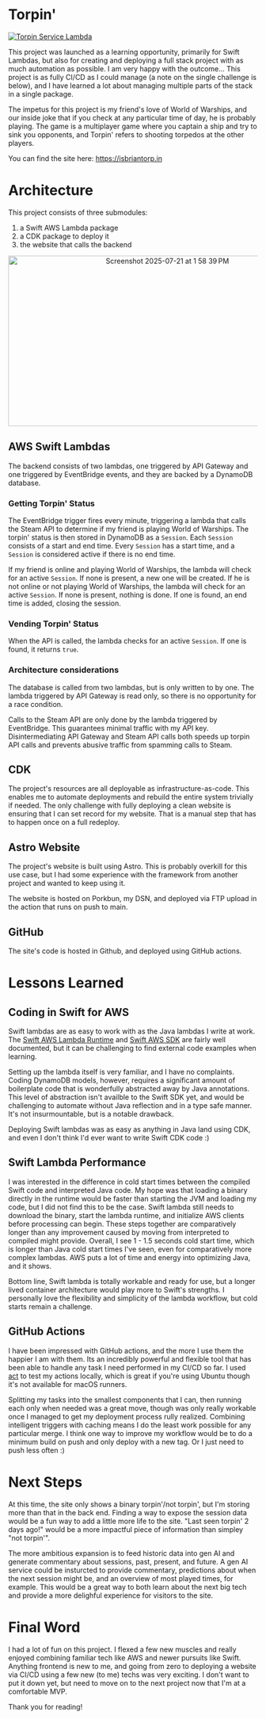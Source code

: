 # Torpin'

[![Torpin Service Lambda](https://github.com/twistinside/torpin/actions/workflows/deploy.yaml/badge.svg)](https://github.com/twistinside/torpin/actions/workflows/deploy.yaml)

This project was launched as a learning opportunity, primarily for Swift Lambdas, but also for creating and deploying a full stack project with as much automation as possible. I am very happy with the outcome... This project is as fully CI/CD as I could manage (a note on the single challenge is below), and I have learned a lot about managing multiple parts of the stack in a single package.

The impetus for this project is my friend's love of World of Warships, and our inside joke that if you check at any particular time of day, he is probably playing. The game is a multiplayer game where you captain a ship and try to sink you opponents, and Torpin' refers to shooting torpedos at the other players.

You can find the site here: https://isbriantorp.in

# Architecture

This project consists of three submodules:
1. a Swift AWS Lambda package
2. a CDK package to deploy it
3. the website that calls the backend

<p align="center">
<img width="627" height="344" alt="Screenshot 2025-07-21 at 1 58 39 PM" src="https://github.com/user-attachments/assets/0a04aad9-e5bb-41f2-a437-39f09fa59d7a" />
</p>

## AWS Swift Lambdas

The backend consists of two lambdas, one triggered by API Gateway and one triggered by EventBridge events, and they are backed by a DynamoDB database.

### Getting Torpin' Status
The EventBridge trigger fires every minute, triggering a lambda that calls the Steam API to determine if my friend is playing World of Warships. The torpin' status is then stored in DynamoDB as a `Session`. Each `Session` consists of a start and end time. Every `Session` has a start time, and a `Session` is considered active if there is no end time.

If my friend is online and playing World of Warships, the lambda will check for an active `Session`. If none is present, a new one will be created. If he is not online or not playing World of Warships, the lambda will check for an active `Session`. If none is present, nothing is done. If one is found, an end time is added, closing the session.

### Vending Torpin' Status

When the API is called, the lambda checks for an active `Session`. If one is found, it returns `true`.

### Architecture considerations

The database is called from two lambdas, but is only written to by one. The lambda triggered by API Gateway is read only, so there is no opportunity for a race condition.

Calls to the Steam API are only done by the lambda triggered by EventBridge. This guarantees minimal traffic with my API key. Disintermediating API Gateway and Steam API calls both speeds up torpin API calls and prevents abusive traffic from spamming calls to Steam.

## CDK

The project's resources are all deployable as infrastructure-as-code. This enables me to automate deployments and rebuild the entire system trivially if needed. The only challenge with fully deploying a clean website is ensuring that I can set record for my website. That is a manual step that has to happen once on a full redeploy.

## Astro Website

The project's website is built using Astro. This is probably overkill for this use case, but I had some experience with the framework from another project and wanted to keep using it.

The website is hosted on Porkbun, my DSN, and deployed via FTP upload in the action that runs on push to main.

## GitHub

The site's code is hosted in Github, and deployed using GitHub actions.

# Lessons Learned

## Coding in Swift for AWS

Swift lambdas are as easy to work with as the Java lambdas I write at work. The [Swift AWS Lambda Runtime](https://github.com/swift-server/swift-aws-lambda-runtime) and [Swift AWS SDK](https://github.com/awslabs/aws-sdk-swift) are fairly well documented, but it can be challenging to find external code examples when learning.

Setting up the lambda itself is very familiar, and I have no complaints. Coding DynamoDB models, however, requires a significant amount of boilerplate code that is wonderfully abstracted away by Java annotations. This level of abstraction isn't availble to the Swift SDK yet, and would be challenging to automate without Java reflection and in a type safe manner. It's not insurmountable, but is a notable drawback.

Deploying Swift lambdas was as easy as anything in Java land using CDK, and even I don't think I'd ever want to write Swift CDK code :)

## Swift Lambda Performance

I was interested in the difference in cold start times between the compiled Swift code and interpreted Java code. My hope was that loading a binary directly in the runtime would be faster than starting the JVM and loading my code, but I did not find this to be the case. Swift lambda still needs to download the binary, start the lambda runtime, and initialize AWS clients before processing can begin. These steps together are comparatively longer than any improvement caused by moving from interpreted to compiled might provide. Overall, I see 1 - 1.5 seconds cold start time, which is longer than Java cold start times I've seen, even for comparatively more complex lambdas. AWS puts a lot of time and energy into optimizing Java, and it shows.

Bottom line, Swift lambda is totally workable and ready for use, but a longer lived container architecture would play more to Swift's strengths. I personally love the flexibility and simplicity of the lambda workflow, but cold starts remain a challenge.

## GitHub Actions

I have been impressed with GitHub actions, and the more I use them the happier I am with them. Its an incredibly powerful and flexible tool that has been able to handle any task I need performed in my CI/CD so far. I used [act](https://github.com/nektos/act) to test my actions locally, which is great if you're using Ubuntu though it's not available for macOS runners.

Splitting my tasks into the smallest components that I can, then running each only when needed was a great move, though was only really workable once I managed to get my deployment process rully realized. Combining intelligent triggers with caching means I do the least work possible for any particular merge. I think one way to improve my workflow would be to do a minimum build on push and only deploy with a new tag. Or I just need to push less often :)

# Next Steps

At this time, the site only shows a binary torpin'/not torpin', but I'm storing more than that in the back end. Finding a way to expose the session data would be a fun way to add a little more life to the site. "Last seen torpin' 2 days ago!" would be a more impactful piece of information than simpley "not torpin'".

The more ambitious expansion is to feed historic data into gen AI and generate commentary about sessions, past, present, and future. A gen AI service could be insturcted to provide commentary, predictions about when the next session might be, and an overview of most played times, for example. This would be a great way to both learn about the next big tech and provide a more delighful experience for visitors to the site.

# Final Word

I had a lot of fun on this project. I flexed a few new muscles and really enjoyed combining familiar tech like AWS and newer pursuits like Swift. Anything frontend is new to me, and going from zero to deploying a website via CI/CD using a few new (to me) techs was very exciting. I don't want to put it down yet, but need to move on to the next project now that I'm at a comfortable MVP.

Thank you for reading!
